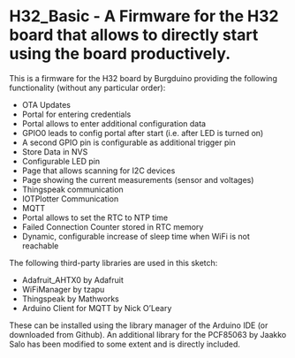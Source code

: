 # H32_Basic - A Firmware for the H32 board that allows to directly start using the board productively.

This is a firmware for the H32 board by Burgduino providing the following functionality (without any particular order):
* OTA Updates
* Portal for entering credentials
* Portal allows to enter additional configuration data
* GPIO0 leads to config portal after start (i.e. after LED is turned on)
* A second GPIO pin is configurable as additional trigger pin
* Store Data in NVS
* Configurable LED pin
* Page that allows scanning for I2C devices
* Page showing the current measurements (sensor and voltages)
* Thingspeak communication
* IOTPlotter Communication
* MQTT
* Portal allows to set the RTC to NTP time
* Failed Connection Counter stored in RTC memory
* Dynamic, configurable increase of sleep time when WiFi is not reachable

The following third-party libraries are used in this sketch:
*   Adafruit_AHTX0 by Adafruit
*   WiFiManager by tzapu
*   Thingspeak by Mathworks
*   Arduino Client for MQTT by Nick O’Leary

These can be installed using the library manager of the Arduino IDE (or downloaded from Github). An additional library for the PCF85063 by Jaakko Salo has been modified to some extent and is directly included.
